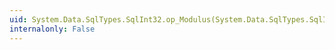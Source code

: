 ```yaml
---
uid: System.Data.SqlTypes.SqlInt32.op_Modulus(System.Data.SqlTypes.SqlInt32,System.Data.SqlTypes.SqlInt32)
internalonly: False
---
```

